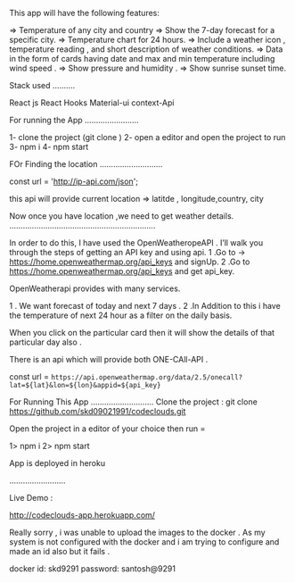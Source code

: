 This app will have the following features:


=> Temperature of any city and country
=> Show the 7-day forecast for a specific city.
=> Temperature chart for 24 hours.
=> Include a weather icon , temperature reading , and short description of weather conditions.
=> Data in the form of cards having date and max and min temperature including wind speed .
=> Show pressure and humidity .
=> Show sunrise sunset time.

Stack used 
..........

React js 
React Hooks
Material-ui
context-Api

For running the App
........................

1- clone the project (git clone )
2- open a editor and open the project to run
3- npm i
4- npm start


FOr Finding the location 
............................

const url = 'http://ip-api.com/json';

this api will provide current location => latitde , longitude,country, city

Now once you have location ,we need to get weather details.
.................................................................


In order to do this, I have used the OpenWeatheropeAPI . I’ll walk you through the steps of getting an API key and using api.
1 .Go to → https://home.openweathermap.org/api_keys and signUp.
2 .Go to https://home.openweathermap.org/api_keys and get api_key.

OpenWeatherapi provides with many services.

1 . We want forecast of today and next 7 days .
2 .In Addition to this i have the temperature of next 24 hour as a filter on the daily basis.

When you click on the particular card then it will show the details of that particular day also .

There is an api which will provide both ONE-CAll-API .

const url = `https://api.openweathermap.org/data/2.5/onecall?lat=${lat}&lon=${lon}&appid=${api_key}`

For Running This App
............................
Clone the project : git clone https://github.com/skd09021991/codeclouds.git

Open the project in a editor of your choice then run =  

1>   npm i 
2>   npm start

App is deployed in heroku

.........................

Live Demo : 

http://codeclouds-app.herokuapp.com/


Really sorry , i was unable to upload the images to the docker . As my system is not configured with the docker and i am trying to configure and made an id also but it fails .

docker id: skd9291
password: santosh@9291


